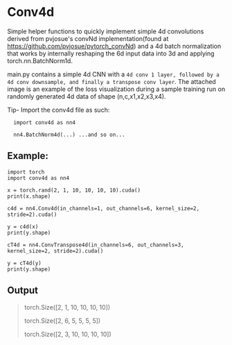 # Conv4d
Simple helper functions to quickly implement simple 4d convolutions derived from pvjosue's convNd implementation(found at https://github.com/pvjosue/pytorch_convNd) and a 4d batch normalization that works by internally reshaping the 6d input data into 3d and applying torch.nn.BatchNorm1d.

main.py contains a simple 4d CNN with a `4d conv 1 layer, followed by a 4d conv downsample, and finally a transpose conv layer`. The attached image is an example of the loss visualization during a sample training run on randomly generated 4d data of shape (n,c,x1,x2,x3,x4).

Tip- Import the conv4d file as such:

      import conv4d as nn4
      
      nn4.BatchNorm4d(...) ...and so on...

## Example:

    import torch
    import conv4d as nn4

    x = torch.rand(2, 1, 10, 10, 10, 10).cuda()
    print(x.shape)

    c4d = nn4.Conv4d(in_channels=1, out_channels=6, kernel_size=2, stride=2).cuda()

    y = c4d(x)
    print(y.shape)

    cT4d = nn4.ConvTranspose4d(in_channels=6, out_channels=3, kernel_size=2, stride=2).cuda()

    y = cT4d(y)
    print(y.shape)

## Output

> torch.Size([2, 1, 10, 10, 10, 10])
> 
> torch.Size([2, 6, 5, 5, 5, 5])
> 
> torch.Size([2, 3, 10, 10, 10, 10])
